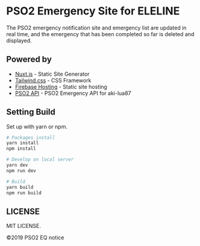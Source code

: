# PSO2 Emergency Site for ELELINE

The PSO2 emergency notification site and emergency list are updated in real time, and the emergency that has been completed so far is deleted and displayed.

## Powered by

- [Nuxt.js](https://github.com/nuxt/nuxt.js) - Static Site Generator
- [Tailwind.css](https://tailwindcss.com/) - CSS Framework
- [Firebase Hosting](https://firebase.google.com/docs/hosting?hl=ja) - Static site hosting
- [PSO2 API](https://github.com/aki-lua87/PSO2API) - PSO2 Emergency API for aki-lua87 

## Setting Build 

Set up with yarn or npm. 

```sh
# Packages install
yarn install
npm install

# Develop on local server 
yarn dev
npm run dev

# Build 
yarn build
npm run build
```

## LICENSE

MIT LICENSE. 

©2019 PSO2 EQ notice
